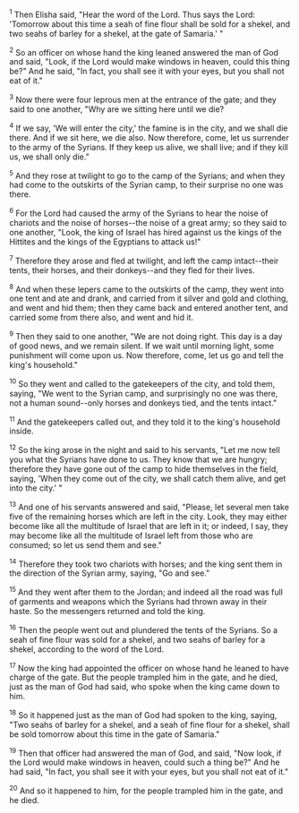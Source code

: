 <sup>1</sup> 
Then Elisha said, "Hear the word of the Lord. Thus says the Lord: 'Tomorrow about this time a seah of fine flour shall be sold for a shekel, and two seahs of barley for a shekel, at the gate of Samaria.' " 

<sup>2</sup> 
So an officer on whose hand the king leaned answered the man of God and said, "Look, if the Lord would make windows in heaven, could this thing be?" And he said, "In fact, you shall see it with your eyes, but you shall not eat of it." 

<sup>3</sup> 
Now there were four leprous men at the entrance of the gate; and they said to one another, "Why are we sitting here until we die? 

<sup>4</sup> 
If we say, 'We will enter the city,' the famine is in the city, and we shall die there. And if we sit here, we die also. Now therefore, come, let us surrender to the army of the Syrians. If they keep us alive, we shall live; and if they kill us, we shall only die." 

<sup>5</sup> 
And they rose at twilight to go to the camp of the Syrians; and when they had come to the outskirts of the Syrian camp, to their surprise no one was there. 

<sup>6</sup> 
For the Lord had caused the army of the Syrians to hear the noise of chariots and the noise of horses--the noise of a great army; so they said to one another, "Look, the king of Israel has hired against us the kings of the Hittites and the kings of the Egyptians to attack us!" 

<sup>7</sup> 
Therefore they arose and fled at twilight, and left the camp intact--their tents, their horses, and their donkeys--and they fled for their lives. 

<sup>8</sup> 
And when these lepers came to the outskirts of the camp, they went into one tent and ate and drank, and carried from it silver and gold and clothing, and went and hid them; then they came back and entered another tent, and carried some from there also, and went and hid it. 

<sup>9</sup> 
Then they said to one another, "We are not doing right. This day is a day of good news, and we remain silent. If we wait until morning light, some punishment will come upon us. Now therefore, come, let us go and tell the king's household." 

<sup>10</sup> 
So they went and called to the gatekeepers of the city, and told them, saying, "We went to the Syrian camp, and surprisingly no one was there, not a human sound--only horses and donkeys tied, and the tents intact." 

<sup>11</sup> 
And the gatekeepers called out, and they told it to the king's household inside. 

<sup>12</sup> 
So the king arose in the night and said to his servants, "Let me now tell you what the Syrians have done to us. They know that we are hungry; therefore they have gone out of the camp to hide themselves in the field, saying, 'When they come out of the city, we shall catch them alive, and get into the city.' " 

<sup>13</sup> 
And one of his servants answered and said, "Please, let several men take five of the remaining horses which are left in the city. Look, they may either become like all the multitude of Israel that are left in it; or indeed, I say, they may become like all the multitude of Israel left from those who are consumed; so let us send them and see." 

<sup>14</sup> 
Therefore they took two chariots with horses; and the king sent them in the direction of the Syrian army, saying, "Go and see." 

<sup>15</sup> 
And they went after them to the Jordan; and indeed all the road was full of garments and weapons which the Syrians had thrown away in their haste. So the messengers returned and told the king. 

<sup>16</sup> 
Then the people went out and plundered the tents of the Syrians. So a seah of fine flour was sold for a shekel, and two seahs of barley for a shekel, according to the word of the Lord. 

<sup>17</sup> 
Now the king had appointed the officer on whose hand he leaned to have charge of the gate. But the people trampled him in the gate, and he died, just as the man of God had said, who spoke when the king came down to him. 

<sup>18</sup> 
So it happened just as the man of God had spoken to the king, saying, "Two seahs of barley for a shekel, and a seah of fine flour for a shekel, shall be sold tomorrow about this time in the gate of Samaria." 

<sup>19</sup> 
Then that officer had answered the man of God, and said, "Now look, if the Lord would make windows in heaven, could such a thing be?" And he had said, "In fact, you shall see it with your eyes, but you shall not eat of it." 

<sup>20</sup> 
And so it happened to him, for the people trampled him in the gate, and he died.